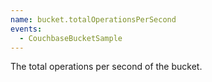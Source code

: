```yaml
---
name: bucket.totalOperationsPerSecond
events:
  - CouchbaseBucketSample
---
```


The total operations per second of the bucket.